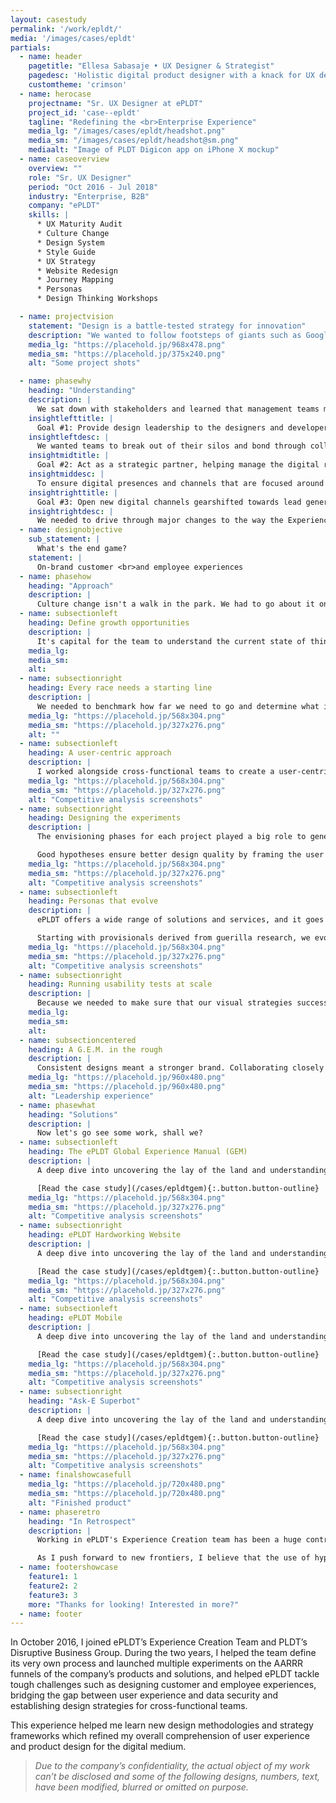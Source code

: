 ```yaml
---
layout: casestudy
permalink: '/work/epldt/'
media: '/images/cases/epldt'
partials:
  - name: header
    pagetitle: "Ellesa Sabasaje • UX Designer & Strategist"
    pagedesc: 'Holistic digital product designer with a knack for UX design, UX strategy, UX research, prototyping and front-end development'
    customtheme: 'crimson'
  - name: herocase
    projectname: "Sr. UX Designer at ePLDT"
    project_id: 'case--epldt'
    tagline: "Redefining the <br>Enterprise Experience"
    media_lg: "/images/cases/epldt/headshot.png"
    media_sm: "/images/cases/epldt/headshot@sm.png"
    mediaalt: "Image of PLDT Digicon app on iPhone X mockup"
  - name: caseoverview
    overview: ""
    role: "Sr. UX Designer"
    period: "Oct 2016 - Jul 2018"
    industry: "Enterprise, B2B"
    company: "ePLDT"
    skills: |
      * UX Maturity Audit    
      * Culture Change    
      * Design System    
      * Style Guide    
      * UX Strategy    
      * Website Redesign    
      * Journey Mapping    
      * Personas    
      * Design Thinking Workshops

  - name: projectvision
    statement: "Design is a battle-tested strategy for innovation"
    description: "We wanted to follow footsteps of giants such as Google Ventures, Slack, IBM, Lenovo and Xiaomi, who found that embracing design at an early stage takes far fewer resources. We discovered that a competitive edge can be built through design."
    media_lg: "https://placehold.jp/968x478.png"
    media_sm: "https://placehold.jp/375x240.png"
    alt: "Some project shots"

  - name: phasewhy
    heading: "Understanding"
    description: |
      We sat down with stakeholders and learned that management teams may not be aware of the strategic value of design, and do not use it as a resource for innovation. Our mission was clear: culture change&mdash;
    insightlefttitle: |
      Goal #1: Provide design leadership to the designers and developers across teams to help streamline design output and centralize resources
    insightleftdesc: |
      We wanted teams to break out of their silos and bond through collaboration and good critique. We needed to guide and upskill cross-functional teams to follow best user experience practices and to achieve operational excellence and rapid digital transformation.
    insightmidtitle: |
      Goal #2: Act as a strategic partner, helping manage the digital roadmap for the product, applications development, and marketing teams
    insightmiddesc: |
      To ensure digital presences and channels that are focused around the needs of users, we needed to have the voice of the user present in every roadmapping session.
    insightrighttitle: |
      Goal #3: Open new digital channels gearshifted towards lead generation, client acquisition, customer retention and data privacy.
    insightrightdesc: |
      We needed to drive through major changes to the way the Experience Creation team works, while delivering a roadmap of user-centered design and business projects that we’re proud to be part of.
  - name: designobjective
    sub_statement: |
      What's the end game?
    statement: |
      On-brand customer <br>and employee experiences
  - name: phasehow
    heading: "Approach"
    description: |
      Culture change isn't a walk in the park. We had to go about it one project at a time, iterating on our process along the way. But first, we needed to know where we stood in the grand scheme of things.
  - name: subsectionleft
    heading: Define growth opportunities
    description: |
      It's capital for the team to understand the current state of things before thinking of any solutions. We ran a series of workshops with senior and executive stakeholders to establish business objectives, strategies and measures of success. Where did we want to be at the end of the year? Where did we see ePLDT in 5 years?
    media_lg:
    media_sm:
    alt:
  - name: subsectionright
    heading: Every race needs a starting line
    description: |
      We needed to benchmark how far we need to go and determine what it takes to get there. Inspired by Nielsen-Norman's model, I devised a framework for measuring the UX maturity of the organization. This helped us identify areas of opportunities where UX and design can deliver the most value.
    media_lg: "https://placehold.jp/568x304.png"
    media_sm: "https://placehold.jp/327x276.png"
    alt: ""
  - name: subsectionleft
    heading: A user-centric approach
    description: |
      I worked alongside cross-functional teams to create a user-centric innovation pipeline and to support roadmaps of tactical projects, all with users in mind. I also helped introduce and execute design sprints in collaboration with marketing, business, sales and product teams.
    media_lg: "https://placehold.jp/568x304.png"
    media_sm: "https://placehold.jp/327x276.png"
    alt: "Competitive analysis screenshots"
  - name: subsectionright
    heading: Designing the experiments
    description: |
      The envisioning phases for each project played a big role to generate experiment ideas that focus on solving the user’s pain points and not mindlessly attempt to drive growth. Nonetheless, to capture the essence of the proposed solutions and reaffirmed their potential, it is important to phrase the experiments as hypotheses.

      Good hypotheses ensure better design quality by framing the user experience around the success metrics while grounding the decisions in facts and data.
    media_lg: "https://placehold.jp/568x304.png"
    media_sm: "https://placehold.jp/327x276.png"
    alt: "Competitive analysis screenshots"
  - name: subsectionleft
    heading: Personas that evolve
    description: |
      ePLDT offers a wide range of solutions and services, and it goes without saying that each targets a different set of personas. In lieu of traditional personas, we went with the JTBD (jobs-to-be-done) framework.

      Starting with provisionals derived from guerilla research, we evolved these personas as we developed the solutions. A mature persona added more business and design value to us so I devised a gamified persona development process to help us quantify the maturity level of each persona, using data from that to support other projects. Pretty neat, actually.
    media_lg: "https://placehold.jp/568x304.png"
    media_sm: "https://placehold.jp/327x276.png"
    alt: "Competitive analysis screenshots"
  - name: subsectionright
    heading: Running usability tests at scale
    description: |
      Because we needed to make sure that our visual strategies successfully conveyed the company's brand pillars, I developed strategies and programs, not just for usability testing and evaluation, but also for measuring brand desirability. I based the desirability framework on the Microsoft Desirability Toolkit, using key words that fit ePLDT's brand messaging.
    media_lg:
    media_sm:
    alt:
  - name: subsectioncentered
    heading: A G.E.M. in the rough
    description: |
      Consistent designs meant a stronger brand. Collaborating closely with cross-departmental design teams, I helped develop ePLDT’s style guide, culture code and design system, and maintained centralized libraries to improve consistency of design across projects. One of our goals was to improve productivity and efficiency among design teams by providing a single source of truth for all things design-related within the organization.
    media_lg: "https://placehold.jp/960x480.png"
    media_sm: "https://placehold.jp/960x480.png"
    alt: "Leadership experience"
  - name: phasewhat
    heading: "Solutions"
    description: |
      Now let's go see some work, shall we?
  - name: subsectionleft
    heading: The ePLDT Global Experience Manual (GEM)
    description: |
      A deep dive into uncovering the lay of the land and understanding the market, the industry and its users.

      [Read the case study](/cases/epldtgem){:.button.button-outline}
    media_lg: "https://placehold.jp/568x304.png"
    media_sm: "https://placehold.jp/327x276.png"
    alt: "Competitive analysis screenshots"
  - name: subsectionright
    heading: ePLDT Hardworking Website
    description: |
      A deep dive into uncovering the lay of the land and understanding the market, the industry and its users.

      [Read the case study](/cases/epldtgem){:.button.button-outline}
    media_lg: "https://placehold.jp/568x304.png"
    media_sm: "https://placehold.jp/327x276.png"
    alt: "Competitive analysis screenshots"
  - name: subsectionleft
    heading: ePLDT Mobile
    description: |
      A deep dive into uncovering the lay of the land and understanding the market, the industry and its users.

      [Read the case study](/cases/epldtgem){:.button.button-outline}
    media_lg: "https://placehold.jp/568x304.png"
    media_sm: "https://placehold.jp/327x276.png"
    alt: "Competitive analysis screenshots"
  - name: subsectionright
    heading: "Ask-E Superbot"
    description: |
      A deep dive into uncovering the lay of the land and understanding the market, the industry and its users.

      [Read the case study](/cases/epldtgem){:.button.button-outline}
    media_lg: "https://placehold.jp/568x304.png"
    media_sm: "https://placehold.jp/327x276.png"
    alt: "Competitive analysis screenshots"
  - name: finalshowcasefull
    media_lg: "https://placehold.jp/720x480.png"
    media_sm: "https://placehold.jp/720x480.png"
    alt: "Finished product"
  - name: phaseretro
    heading: "In Retrospect"
    description: |
      Working in ePLDT's Experience Creation team has been a huge contributor to my product design education. In two years, I have learned new processes and refined my overall comprehension of  design for the digital medium.

      As I push forward to new frontiers, I believe that the use of hypotheses, experimentations, success metrics and fast idea generation are important principles and techniques that can be applied anywhere.
  - name: footershowcase
    feature1: 1
    feature2: 2
    feature3: 3
    more: "Thanks for looking! Interested in more?"
  - name: footer
---
```


In October 2016, I joined ePLDT’s Experience Creation Team and PLDT’s Disruptive Business Group. During the two years, I helped the team define its very own process and launched multiple experiments on the AARRR funnels of the company’s products and solutions, and helped ePLDT tackle tough challenges such as designing customer and employee experiences, bridging the gap between user experience and data security and establishing design strategies for cross-functional teams.

This experience helped me learn new design methodologies and strategy frameworks which refined my overall comprehension of user experience and product design for the digital medium.

  > *Due to the company’s confidentiality, the actual object of my work can’t be disclosed and some of the following designs, numbers, text, have been modified, blurred or omitted on purpose.*
